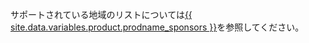 サポートされている地域のリストについては[{{ site.data.variables.product.prodname_sponsors }}](https://github.com/sponsors)を参照してください。
